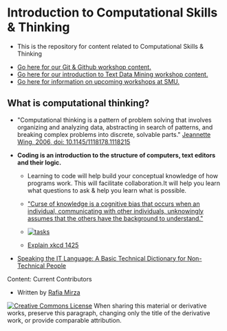 # Introduction to Computational Skills & Thinking 
- This is the repository for content related to Computational Skills & Thinking


* [Go here for our Git & Github workshop content.](https://southernmethodistuniversity.github.io/git/)
* [Go here for our introduction to Text Data Mining workshop content.](https://southernmethodistuniversity.github.io/introTDM/index.html)
* [Go here for information on upcoming workshops at SMU.](https://www.smu.edu/libraries/help/workshops)


## What is computational thinking?
* "Computational thinking is a pattern of problem solving that involves organizing and analyzing data, abstracting in search of patterns, and breaking complex problems into discrete, solvable parts." [Jeannette Wing, 2006, doi: 10.1145/1118178.1118215](https://dl.acm.org/doi/10.1145/1118178.1118215) 
* **Coding is an introduction to the structure of computers, text editors and their logic.**     
    * Learning to code will help build your conceptual knowledge of how programs work. This will facilitate collaboration.It will help you learn what questions to ask & help you learn what is possible.

    * ["Curse of knowledge is a cognitive bias that occurs when an individual, communicating with other individuals, unknowingly assumes that the others have the background to understand."](https://en.wikipedia.org/wiki/Curse_of_knowledge)
  
    * [![tasks](https://imgs.xkcd.com/comics/average_familiarity.png)](https://xkcd.com/2501//)
    * [Explain xkcd 1425](https://www.explainxkcd.com/wiki/index.php/2501:_Average_Familiarity)

* [Speaking the IT Language: A Basic Technical Dictionary for Non-Technical People](https://learnpython.com/blog/speaking-the-it-language-a-basic-technical-dictionary-for-non-technical-people/)


Content: 
Current Contributors
* Written by [Rafia Mirza](https://guides.smu.edu/prf.php?account_id=142826/)


<!---
Previous Contributors
-->

[![Creative Commons License](https://i.creativecommons.org/l/by-sa/4.0/88x31.png)](http://creativecommons.org/licenses/by-sa/4.0/)
 When sharing this material or derivative works, preserve this paragraph, changing only the title of the derivative work, or provide comparable attribution.


